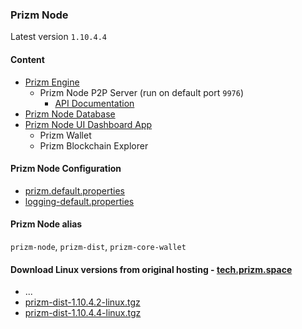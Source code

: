### Prizm Node

Latest version `1.10.4.4`

#### Content
  - [Prizm Engine](./PrizmEngine.jar)
    - Prizm Node P2P Server (run on default port `9976`)
      - [API Documentation](http://blockchain.prizm.space/api-doc/PRIZM_API.html)
  - [Prizm Node Database](./prizm_db)
  - [Prizm Node UI Dashboard App](./html/ui)
    - Prizm Wallet
    - Prizm Blockchain Explorer


#### Prizm Node Configuration
- [prizm.default.properties](./prizm.default.properties)
- [logging-default.properties](./logging-default.properties)


#### Prizm Node alias
`prizm-node`, `prizm-dist`, `prizm-core-wallet`

#### Download Linux versions from original hosting - [tech.prizm.space](http://tech.prizm.space/)
- ...
- [prizm-dist-1.10.4.2-linux.tgz](http://tech.prizm.space/files/prizm-dist-1.10.4.2-linux.tgz)
- [prizm-dist-1.10.4.4-linux.tgz](http://tech.prizm.space/files/prizm-dist-1.10.4.4-linux.tgz)

